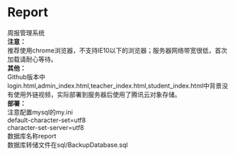 # Report
周报管理系统  
**注意：**    
推荐使用chrome浏览器，不支持IE10以下的浏览器；服务器网络带宽很低，首次加载请耐心等待。    
**其他：**    
Github版本中login.html,admin_index.html,teacher_index.html,student_index.html中背景没有使用外链视频，实际部署到服务器后使用了腾讯云对象存储。  
**部署：**    
注意配置mysql的my.ini    
default-character-set=utf8     
character-set-server=utf8   
数据库名称report  
数据库转储文件在sql/BackupDatabase.sql


